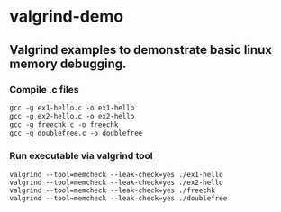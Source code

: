 # valgrind-demo
## Valgrind examples to demonstrate basic linux memory debugging.
### Compile .c files
```gcc -g ex-test.c -o ex-test
gcc -g ex1-hello.c -o ex1-hello
gcc -g ex2-hello.c -o ex2-hello
gcc -g freechk.c -o freechk
gcc -g doublefree.c -o doublefree
```
### Run executable via valgrind tool
```valgrind --tool=memcheck --leak-check=yes ./ex-test
valgrind --tool=memcheck --leak-check=yes ./ex1-hello
valgrind --tool=memcheck --leak-check=yes ./ex2-hello
valgrind --tool=memcheck --leak-check=yes ./freechk
valgrind --tool=memcheck --leak-check=yes ./doublefree
```
